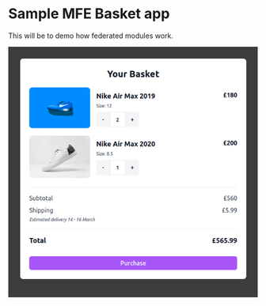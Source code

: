 # Sample MFE Basket app

This will be to demo how federated modules work.

![alt text](https://github.com/h-gomez/mmt-mfe-basket/blob/master/mfe-image.png?raw=true)